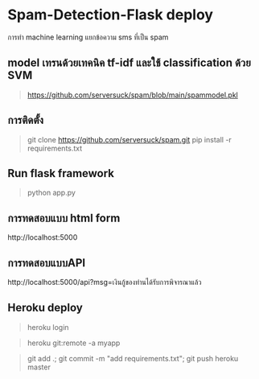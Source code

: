 # Spam-Detection-Flask deploy

การทำ machine learning แยกข้อความ sms ที่เป็น spam

## model เทรนด้วยเทคนิค tf-idf และใช้ classification ด้วย SVM
> https://github.com/serversuck/spam/blob/main/spammodel.pkl



## การติดตั้ง
> git clone https://github.com/serversuck/spam.git
> pip install -r requirements.txt

## Run flask framework
> python app.py

## การทดสอบแบบ html form
http://localhost:5000

## การทดสอบแบบAPI
http://localhost:5000/api?msg=เงินกู้ของท่านได้รับการพิจารณาแล้ว

## Heroku deploy
> heroku login

> heroku git:remote -a myapp
 
> git add .; git commit -m "add requirements.txt"; git push heroku master
